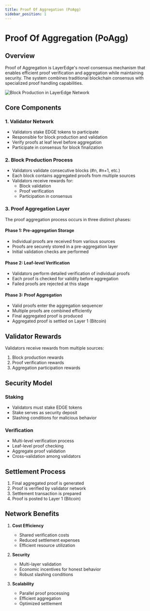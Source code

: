 ```yaml
---
title: Proof Of Aggregation (PoAgg)
sidebar_position: 1
---
```


# Proof Of Aggregation (PoAgg)

## Overview

Proof of Aggregation is LayerEdge's novel consensus mechanism that enables efficient proof verification and aggregation while maintaining security. The system combines traditional blockchain consensus with specialized proof handling capabilities.

![Block Production in LayerEdge Network](/img/PoAgg.jpg)

## Core Components

### 1. Validator Network

* Validators stake EDGE tokens to participate
* Responsible for block production and validation
* Verify proofs at leaf level before aggregation
* Participate in consensus for block finalization

### 2. Block Production Process

* Validators validate consecutive blocks (#n, #n+1, etc.)
* Each block contains aggregated proofs from multiple sources
* Validators receive rewards for:
  * Block validation
  * Proof verification
  * Participation in consensus

### 3. Proof Aggregation Layer

The proof aggregation process occurs in three distinct phases:

#### Phase 1: Pre-aggregation Storage

* Individual proofs are received from various sources
* Proofs are securely stored in a pre-aggregation layer
* Initial validation checks are performed

#### Phase 2: Leaf-level Verification

* Validators perform detailed verification of individual proofs
* Each proof is checked for validity before aggregation
* Failed proofs are rejected at this stage

#### Phase 3: Proof Aggregation

* Valid proofs enter the aggregation sequencer
* Multiple proofs are combined efficiently
* Final aggregated proof is produced
* Aggregated proof is settled on Layer 1 (Bitcoin)

## Validator Rewards

Validators receive rewards from multiple sources:

1. Block production rewards
2. Proof verification rewards
3. Aggregation participation rewards

## Security Model

### Staking

* Validators must stake EDGE tokens
* Stake serves as security deposit
* Slashing conditions for malicious behavior

### Verification

* Multi-level verification process
* Leaf-level proof checking
* Aggregate proof validation
* Cross-validation among validators

## Settlement Process

1. Final aggregated proof is generated
2. Proof is verified by validator network
3. Settlement transaction is prepared
4. Proof is posted to Layer 1 (Bitcoin)

## Network Benefits

1. **Cost Efficiency**
   * Shared verification costs
   * Reduced settlement expenses
   * Efficient resource utilization

2. **Security**
   * Multi-layer validation
   * Economic incentives for honest behavior
   * Robust slashing conditions

3. **Scalability**
   * Parallel proof processing
   * Efficient aggregation
   * Optimized settlement 
